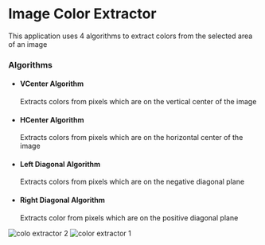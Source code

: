 # Image Color Extractor
This application uses 4 algorithms to extract colors from the selected area of an image
### Algorithms
- #### VCenter Algorithm
  Extracts colors from pixels which are on the vertical center of the image
- #### HCenter Algorithm
  Extracts colors from pixels which are on the horizontal center of the image
- #### Left Diagonal Algorithm
  Extracts colors from pixels which are on the negative diagonal plane
- #### Right Diagonal Algorithm
  Extracts color from pixels which are on the positive diagonal plane

![colo extractor 2](https://github.com/WilberforceZinhanzva/image-color-extractor/assets/81520065/0ae5803e-8c42-49dc-b37c-ea1eea571bac)
![color extractor 1](https://github.com/WilberforceZinhanzva/image-color-extractor/assets/81520065/e5900757-f6c1-46a0-8284-ee63995d857d)
